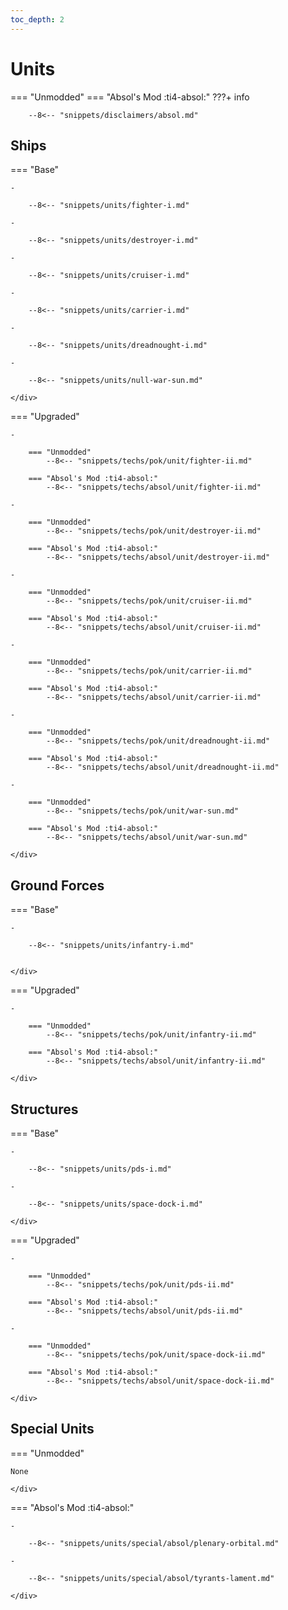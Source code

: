```yaml
---
toc_depth: 2
---
```


# Units
=== "Unmodded"
=== "Absol's Mod :ti4-absol:" 
    ???+ info

        --8<-- "snippets/disclaimers/absol.md"

## Ships

=== "Base"
    <div class="grid cards" markdown>

    -   

        --8<-- "snippets/units/fighter-i.md"

    -   

        --8<-- "snippets/units/destroyer-i.md"

    -   

        --8<-- "snippets/units/cruiser-i.md"

    -   

        --8<-- "snippets/units/carrier-i.md"

    -   

        --8<-- "snippets/units/dreadnought-i.md"
    
    -   

        --8<-- "snippets/units/null-war-sun.md"

    </div>

=== "Upgraded"
    <div class="grid cards" markdown>

    -   

        === "Unmodded"
            --8<-- "snippets/techs/pok/unit/fighter-ii.md"

        === "Absol's Mod :ti4-absol:"  
            --8<-- "snippets/techs/absol/unit/fighter-ii.md"

    -   

        === "Unmodded"
            --8<-- "snippets/techs/pok/unit/destroyer-ii.md"

        === "Absol's Mod :ti4-absol:"
            --8<-- "snippets/techs/absol/unit/destroyer-ii.md"

    -   

        === "Unmodded"
            --8<-- "snippets/techs/pok/unit/cruiser-ii.md"

        === "Absol's Mod :ti4-absol:"
            --8<-- "snippets/techs/absol/unit/cruiser-ii.md"

    -   

        === "Unmodded"
            --8<-- "snippets/techs/pok/unit/carrier-ii.md"

        === "Absol's Mod :ti4-absol:"
            --8<-- "snippets/techs/absol/unit/carrier-ii.md"

    -   

        === "Unmodded"
            --8<-- "snippets/techs/pok/unit/dreadnought-ii.md"

        === "Absol's Mod :ti4-absol:"
            --8<-- "snippets/techs/absol/unit/dreadnought-ii.md"
    
    -   

        === "Unmodded"
            --8<-- "snippets/techs/pok/unit/war-sun.md"

        === "Absol's Mod :ti4-absol:"
            --8<-- "snippets/techs/absol/unit/war-sun.md"

    </div>

## Ground Forces

=== "Base"
    <div class="grid cards" markdown>
    
    -   

        --8<-- "snippets/units/infantry-i.md"


    </div>

=== "Upgraded"
    <div class="grid cards" markdown>
    
    -   

        === "Unmodded"
            --8<-- "snippets/techs/pok/unit/infantry-ii.md"

        === "Absol's Mod :ti4-absol:"
            --8<-- "snippets/techs/absol/unit/infantry-ii.md"

    </div>

## Structures

=== "Base"
    <div class="grid cards" markdown>

    -   

        --8<-- "snippets/units/pds-i.md"

    -   

        --8<-- "snippets/units/space-dock-i.md"

    </div>

=== "Upgraded"
    <div class="grid cards" markdown>
    
    -   

        === "Unmodded"
            --8<-- "snippets/techs/pok/unit/pds-ii.md"

        === "Absol's Mod :ti4-absol:"
            --8<-- "snippets/techs/absol/unit/pds-ii.md"

    -   

        === "Unmodded"
            --8<-- "snippets/techs/pok/unit/space-dock-ii.md"

        === "Absol's Mod :ti4-absol:"
            --8<-- "snippets/techs/absol/unit/space-dock-ii.md"

    </div>

## Special Units

=== "Unmodded"
    <div class="grid cards" markdown>

    None
    
    </div>

=== "Absol's Mod :ti4-absol:"
    <div class="grid cards" markdown>

    -   

        --8<-- "snippets/units/special/absol/plenary-orbital.md"

    -   

        --8<-- "snippets/units/special/absol/tyrants-lament.md"

    </div>